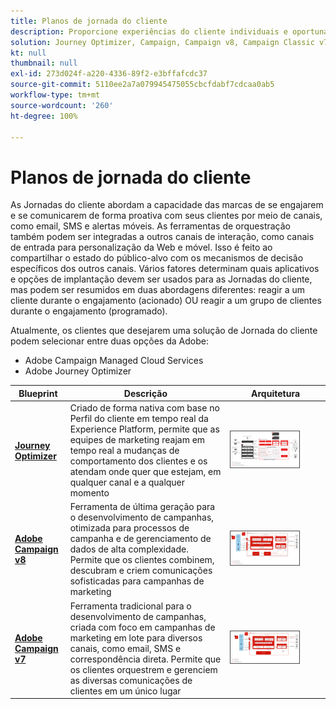 ```yaml
---
title: Planos de jornada do cliente
description: Proporcione experiências do cliente individuais e oportunas em todos os canais.
solution: Journey Optimizer, Campaign, Campaign v8, Campaign Classic v7, Campaign Standard, Experience Platform
kt: null
thumbnail: null
exl-id: 273d024f-a220-4336-89f2-e3bffafcdc37
source-git-commit: 5110ee2a7a079945475055cbcfdabf7cdcaa0ab5
workflow-type: tm+mt
source-wordcount: '260'
ht-degree: 100%

---
```


# Planos de jornada do cliente

As Jornadas do cliente abordam a capacidade das marcas de se engajarem e se comunicarem de forma proativa com seus clientes por meio de canais, como email, SMS e alertas móveis. As ferramentas de orquestração também podem ser integradas a outros canais de interação, como canais de entrada para personalização da Web e móvel. Isso é feito ao compartilhar o estado do público-alvo com os mecanismos de decisão específicos dos outros canais. Vários fatores determinam quais aplicativos e opções de implantação devem ser usados para as Jornadas do cliente, mas podem ser resumidos em duas abordagens diferentes: reagir a um cliente durante o engajamento (acionado) OU reagir a um grupo de clientes durante o engajamento (programado).

Atualmente, os clientes que desejarem uma solução de Jornada do cliente podem selecionar entre duas opções da Adobe:

<ul><li>Adobe Campaign Managed Cloud Services</li><li>Adobe Journey Optimizer</li></ul>

| Blueprint | Descrição | Arquitetura |
|---|---|---|
| **[Journey Optimizer](journey-optimizer.md)** | Criado de forma nativa com base no Perfil do cliente em tempo real da Experience Platform, permite que as equipes de marketing reajam em tempo real a mudanças de comportamento dos clientes e os atendam onde quer que estejam, em qualquer canal e a qualquer momento | <img src="assets/ajo-architecture.svg" alt="Blueprint de arquitetura de referência para o Journey Optimizer" style="width:75%; border:1px solid #4a4a4a" class="modal-image" /> |
| **[Adobe Campaign v8](campaign-v8.md)** | Ferramenta de última geração para o desenvolvimento de campanhas, otimizada para processos de campanha e de gerenciamento de dados de alta complexidade. Permite que os clientes combinem, descubram e criem comunicações sofisticadas para campanhas de marketing | <img src="assets/campaign-v8-architecture.svg" alt="Blueprint de arquitetura de referência para o Campaign v8" style="width:75%; border:1px solid #4a4a4a" class="modal-image" /> |
| **[Adobe Campaign v7](campaign-v7.md)** | Ferramenta tradicional para o desenvolvimento de campanhas, criada com foco em campanhas de marketing em lote para diversos canais, como email, SMS e correspondência direta. Permite que os clientes orquestrem e gerenciem as diversas comunicações de clientes em um único lugar | <img src="assets/campaign-v7-architecture.svg" alt="Blueprint de arquitetura de referência para o Campaign v7" style="width:75%; border:1px solid #4a4a4a" class="modal-image" /> |
